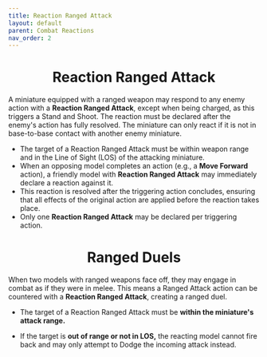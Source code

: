 ```yaml
---
title: Reaction Ranged Attack
layout: default
parent: Combat Reactions
nav_order: 2
---
```

<link rel="stylesheet" href="style.css">
<h1 style="text-align: center;">Reaction Ranged Attack</h1>

A miniature equipped with a ranged weapon may respond to any enemy action with a <b>Reaction Ranged Attack</b>, except when being charged, as this triggers a Stand and Shoot. The reaction must be declared after the enemy's action has fully resolved. The miniature can only react if it is not in base-to-base contact with another enemy miniature.


- The target of a Reaction Ranged Attack must be within weapon range and in the Line of Sight (LOS) of the attacking miniature.
- When an opposing model completes an action (e.g., a <b>Move Forward</b> action), a friendly model with <b>Reaction Ranged Attack</b> may immediately declare a reaction against it.
- This reaction is resolved after the triggering action concludes, ensuring that all effects of the original action are applied before the reaction takes place.
- Only one <b>Reaction Ranged Attack</b> may be declared per triggering action.

<h1 style="text-align: center;">Ranged Duels</h1>

When two models with ranged weapons face off, they may engage in combat as if they were in melee. This means a Ranged Attack action can be countered with a <b>Reaction Ranged Attack</b>, creating a ranged duel.

- The target of a Reaction Ranged Attack must be <b>within the miniature's attack range.</b>

- If the target is <b>out of range or not in LOS,</b> the reacting model cannot fire back and may only attempt to Dodge the incoming attack instead.
